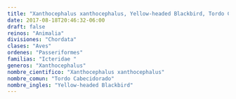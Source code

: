 ```yaml
---
title: "Xanthocephalus xanthocephalus, Yellow-headed Blackbird, Tordo Cabecidorado"
date: 2017-08-18T20:46:32-06:00
draft: false
reinos: "Animalia"
divisiones: "Chordata"
clases: "Aves"
ordenes: "Passeriformes"
familias: "Icteridae "
generos: "Xanthocephalus"
nombre_cientifico: "Xanthocephalus xanthocephalus"
nombre_comun: "Tordo Cabecidorado"
nombre_ingles: "Yellow-headed Blackbird"
---
```

